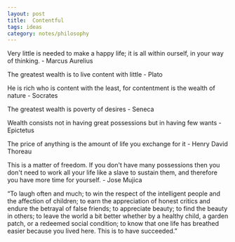 ```yaml
---
layout: post
title:  Contentful
tags: ideas
category: notes/philosophy
--- 
```




Very little is needed to make a happy life; it is all within
ourself, in your way of thinking. - Marcus Aurelius 

The greatest wealth is to live content with little - Plato 

He is rich who is content with the least, for contentment is the
wealth of nature - Socrates 

The greatest wealth is poverty of desires - Seneca 

Wealth consists not in having great possessions but in having few
wants - Epictetus

The price of anything is the amount of life you exchange for it - Henry David Thoreau


This is a matter of freedom. If you don't have many possessions
then you don't need to work all your life like a slave to sustain
them, and therefore you have more time for yourself. - Jose Mujica

“To laugh often and much; to win the respect of the intelligent people and the affection of children; to earn the appreciation of honest critics and endure the betrayal of false friends; to appreciate beauty; to find the beauty in others; to leave the world a bit better whether by a healthy child, a garden patch, or a redeemed social condition; to know that one life has breathed easier because you lived here. This is to have succeeded.”